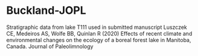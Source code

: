 # Buckland-JOPL
Stratigraphic data from lake T111 used in submitted manuscript Luszczek CE, Medeiros AS, Wolfe BB, Quinlan R (2020) Effects of recent climate and environmental changes on the ecology of a boreal forest lake in Manitoba, Canada. Journal of Paleolimnology
